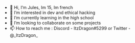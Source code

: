 - 👋 Hi, I’m Jules, Im 15, Im  french
- 👀 I’m interested in dev and ethical hacking
- 🌱 I’m currently learning in the high school
- 💞️ I’m looking to collaborate on some projects
- 📫 How to reach me : Discord - ItzDragon#5299 or Twitter - @\_ItzDragon_

<!---
DragonJules/DragonJules is a ✨ special ✨ repository because its `README.md` (this file) appears on your GitHub profile.
You can click the Preview link to take a look at your changes.
--->
